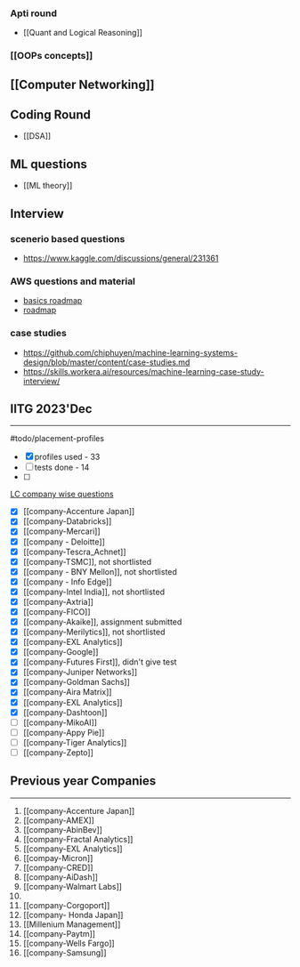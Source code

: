 
### Apti round
- [[Quant and Logical Reasoning]]

### [[OOPs concepts]]

## [[Computer Networking]]

## Coding Round
- [[DSA]]

## ML questions

- [[ML theory]]

## Interview
### scenerio based questions
- https://www.kaggle.com/discussions/general/231361
### AWS questions and material
- [basics roadmap](https://www.youtube.com/watch?v=LTH9m4HkeYY)
- [roadmap](https://coggle.it/diagram/ZNyWdlpO0W45uyGP/t/star-fundamental-aws-concepts-star/e32b8f30645ef1e3ac58b95a70c8eeeff3d0f53796c601930f3752cae1f959e6)
### case studies
- https://github.com/chiphuyen/machine-learning-systems-design/blob/master/content/case-studies.md
- https://skills.workera.ai/resources/machine-learning-case-study-interview/


## IITG 2023'Dec
---
#todo/placement-profiles
- [x] profiles used - 33
- [ ] tests done - 14
- [ ] 
[LC company wise questions](https://github.com/snehasishroy/leetcode-companywise-interview-questions/tree/master)

- [x] [[company-Accenture Japan]]
- [x] [[company-Databricks]]
- [x] [[company-Mercari]]
- [x] [[company - Deloitte]]
- [x] [[company-Tescra_Achnet]]
- [x] [[company-TSMC]], not shortlisted
- [x] [[company - BNY Mellon]], not shortlisted
- [x] [[company - Info Edge]]
- [x] [[company-Intel India]], not shortlisted
- [x] [[company-Axtria]]
- [x] [[company-FICO]]
- [x] [[company-Akaike]], assignment submitted
- [x] [[company-Merilytics]], not shortlisted
- [x] [[company-EXL Analytics]]
- [x] [[company-Google]]
- [x] [[company-Futures First]], didn't give test
- [x] [[company-Juniper Networks]]
- [x] [[company-Goldman Sachs]]
- [x] [[company-Aira Matrix]]
- [x]  [[company-EXL Analytics]]
- [x] [[company-Dashtoon]]
- [ ] [[company-MikoAI]]
- [ ] [[company-Appy Pie]]
- [ ] [[company-Tiger Analytics]]
- [ ] [[company-Zepto]]

## Previous year Companies
---
1. [[company-Accenture Japan]]
2. [[company-AMEX]]
3. [[company-AbinBev]]
4. [[company-Fractal Analytics]]
5. [[company-EXL Analytics]]
6. [[compay-Micron]]
7. [[company-CRED]]
8. [[company-AiDash]]
9. [[company-Walmart Labs]]
10. 
11. [[company-Corgoport]]
12. [[company- Honda Japan]]
13. [[Millenium Management]]
14. [[company-Paytm]]
15. [[company-Wells Fargo]]
16. [[company-Samsung]]
